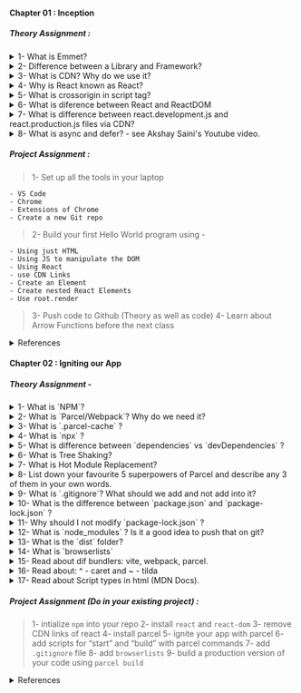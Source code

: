 #### Chapter 01 : Inception

##### Theory Assignment :

<details><summary> 1- What is Emmet? </summary>
    <p>
    </p>
</details>

<details><summary> 2- Difference between a Library and Framework? </summary>
    <p>
    </p>
</details>

<details><summary> 3- What is CDN? Why do we use it? </summary>
    <p>
    </p>
</details>

<details><summary> 4- Why is React known as React? </summary>
    <p>
    </p>
</details>

<details><summary> 5- What is crossorigin in script tag? </summary>
    <p>
    </p>
</details>

<details><summary> 6- What is diference between React and ReactDOM </summary>
    <p>
    </p>
</details>

<details><summary> 7- What is difference between react.development.js and react.production.js files via CDN? </summary>
    <p>
    </p>
</details>

<details><summary> 8- What is async and defer? - see Akshay Saini's Youtube video. </summary>
    <p>
    </p>
</details>

##### Project Assignment :

> 1- Set up all the tools in your laptop

    - VS Code
    - Chrome
    - Extensions of Chrome
    - Create a new Git repo

> 2- Build your first Hello World program using -

    - Using just HTML
    - Using JS to manipulate the DOM
    - Using React
    - use CDN Links
    - Create an Element
    - Create nested React Elements
    - Use root.render

> 3- Push code to Github (Theory as well as code)
> 4- Learn about Arrow Functions before the next class

<details><summary> References </summary>
    <p>
        - https://beta.reactjs.org/apis/react/createElement
        - https://www.youtube.com/watch?v=IrHmpdORLu8
    </p>
</details>

#### Chapter 02 : Igniting our App

##### Theory Assignment -

<details><summary> 1- What is `NPM`? </summary>
    <sub> 
        - npm is an online repository for the publishing of open-source Node.js projects.
        - npm is a command-line utility for interacting with said repository that aids in package installation, version management, and dependency management.
</sub>
</details>

<details><summary> 2- What is `Parcel/Webpack`? Why do we need it? </summary>
    <sub>
        - Parcel is bundler.
        -  Parcel combines a great out-of-the-box development experience with a scalable architecture that can take your project from just getting started to massive production application.
        There are few points below which makes parcel a beast. i.e. as:

        - HMR - Hot Module Replacement
        - File Watcher Algorithm (Written in C++)
        - BUNDLING
        - MINIFY
        - Cleaning Our Code
        - Dev and Production build
        - Super fast build algorithm
        - Image Optimization
        - Caching while development
        - Compression
        - Compatible with older version of browser (add polyfills)
        - Facilitate to enable HTTPS on development (npx parcel index.html --https)
        - Manage port numbers
        - Consistent Hashing Algorithm
        - Zero Config
        - Tree Shaking (Remove Unwanted Code

</sub>
</details>

<details><summary> 3- What is `.parcel-cache` ? </summary>
    <sub></sub>
</details>

<details><summary> 4- What is `npx` ? </summary>
    <sub></sub>
</details>

<details><summary> 5- What is difference between `dependencies` vs `devDependencies` ? </summary>
    <sub></sub>
</details>

<details><summary> 6- What is Tree Shaking? </summary>
    <sub></sub>
</details>

<details><summary> 7- What is Hot Module Replacement? </summary>
    <sub></sub>
</details>

<details><summary> 8- List down your favourite 5 superpowers of Parcel and describe any 3 of them in your own words. </summary>
    <sub></sub>
</details>

<details><summary> 9- What is `.gitignore`? What should we add and not add into it? </summary>
    <sub></sub>
</details>
 
<details><summary> 10- What is the difference between `package.json` and `package-lock.json` ? </summary>
    <sub></sub>
</details>
 
<details><summary> 11- Why should I not modify `package-lock.json` ? </summary>
    <sub></sub>
</details>

<details><summary> 12- What is `node_modules` ? Is it a good idea to push that on git? </summary>
    <sub></sub>
</details>

<details><summary> 13- What is the `dist` folder? </summary>
    <sub></sub>
</details>
 
<details><summary> 14- What is `browserlists` </summary>
    <sub></sub>
</details>
 
<details><summary> 15- Read about dif bundlers: vite, webpack, parcel. </summary>
    <sub></sub>
</details>

<details><summary> 16- Read about: ^ - caret and ~ - tilda </summary>
    <sub></sub>
</details>
 
<details><summary> 17- Read about Script types in html (MDN Docs). </summary>
    <sub></sub>
</details>

##### Project Assignment (Do in your existing project) :

> 1- intialize `npm` into your repo
> 2- install `react` and `react-dom`
> 3- remove CDN links of react
> 4- install parcel
> 5- ignite your app with parcel
> 6- add scripts for “start” and “build” with parcel commands
> 7- add `.gitignore` file
> 8- add `browserlists`
> 9- build a production version of your code using `parcel build`

<details><summary> References </summary>
    <sub>
        - [Creating your own create-react-app](https://medium.com/@JedaiSaboteur/creating-a-react-app-from-scratch-f3c693b84658) 
        - [Parcel Documentation](https://parceljs.org/getting-started/webapp/) 
        - [Parcel on Production](https://parceljs.org/features/production/) 
        - BrowsersList : https://browserslist.dev/ 
    </sub>
</details>

<!-- Chit Chat Session Notes

    Word & Meaning
    - Hustle - dhakka mukki karna
    - FAANG  meaning pakdana
    - desperate means bekarar


-MODULAR, READABLE, MAINTAINABLE,TESTABLE,REUSABLE


- Crawl->Walk->Run
- Change your intesnion to learn anything

- Realization -> Don't go to your comfort zone -> Start making a plan -> Have a side hustle -> Everyday fight for it
- Come Out from your comfort Zone / Don't go to comfort zone
- Start Making a plan
- Side hustle of learning - Everyday fight for it(No Break)
- Realise it will take time
- Hard work & Hustle & Focus & Warrior
- Start Searching for job & Keep failing till the selection

-->
